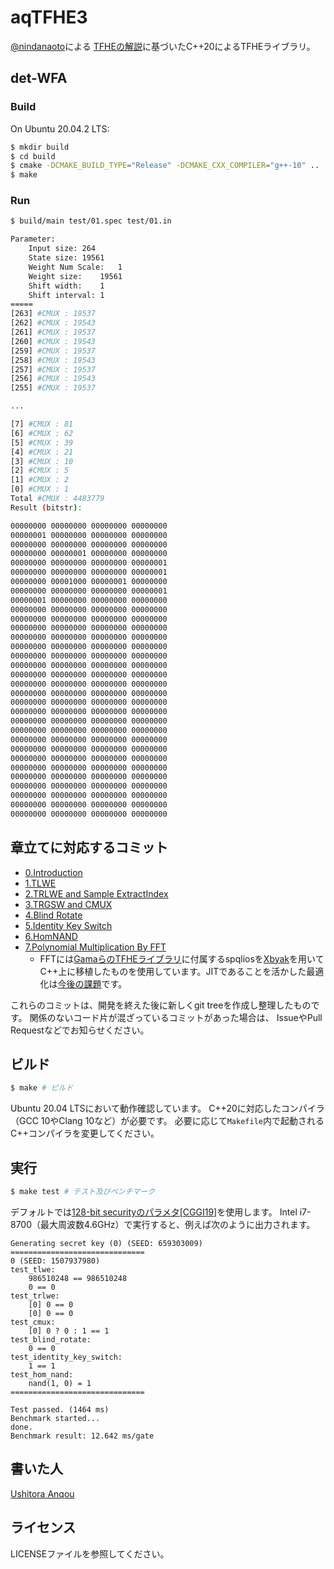 # aqTFHE3

[@nindanaoto](https://github.com/nindanaoto)による
[TFHEの解説](https://nindanaoto.github.io/)に基づいたC++20によるTFHEライブラリ。

## det-WFA

### Build

On Ubuntu 20.04.2 LTS:

```sh
$ mkdir build
$ cd build
$ cmake -DCMAKE_BUILD_TYPE="Release" -DCMAKE_CXX_COMPILER="g++-10" ..
$ make
```

### Run

```sh
$ build/main test/01.spec test/01.in

Parameter:
	Input size:	264
	State size:	19561
	Weight Num Scale:	1
	Weight size:	19561
	Shift width:	1
	Shift interval:	1
=====
[263] #CMUX : 19537
[262] #CMUX : 19543
[261] #CMUX : 19537
[260] #CMUX : 19543
[259] #CMUX : 19537
[258] #CMUX : 19543
[257] #CMUX : 19537
[256] #CMUX : 19543
[255] #CMUX : 19537

...

[7] #CMUX : 81
[6] #CMUX : 62
[5] #CMUX : 39
[4] #CMUX : 21
[3] #CMUX : 10
[2] #CMUX : 5
[1] #CMUX : 2
[0] #CMUX : 1
Total #CMUX : 4483779
Result (bitstr):

00000000 00000000 00000000 00000000
00000001 00000000 00000000 00000000
00000000 00000000 00000000 00000000
00000000 00000001 00000000 00000000
00000000 00000000 00000000 00000001
00000000 00000000 00000000 00000001
00000000 00001000 00000001 00000000
00000000 00000000 00000000 00000001
00000001 00000000 00000000 00000000
00000000 00000000 00000000 00000000
00000000 00000000 00000000 00000000
00000000 00000000 00000000 00000000
00000000 00000000 00000000 00000000
00000000 00000000 00000000 00000000
00000000 00000000 00000000 00000000
00000000 00000000 00000000 00000000
00000000 00000000 00000000 00000000
00000000 00000000 00000000 00000000
00000000 00000000 00000000 00000000
00000000 00000000 00000000 00000000
00000000 00000000 00000000 00000000
00000000 00000000 00000000 00000000
00000000 00000000 00000000 00000000
00000000 00000000 00000000 00000000
00000000 00000000 00000000 00000000
00000000 00000000 00000000 00000000
00000000 00000000 00000000 00000000
00000000 00000000 00000000 00000000
00000000 00000000 00000000 00000000
00000000 00000000 00000000 00000000
00000000 00000000 00000000 00000000
00000000 00000000 00000000 00000000
```

## 章立てに対応するコミット

- [0.Introduction](https://github.com/ushitora-anqou/aqtfhe3/commit/37c416431c277d83341bc00a6ef8c62a588c76b2)
- [1.TLWE](https://github.com/ushitora-anqou/aqtfhe3/commit/41b6267cf46b9b616cc2bd718cddf96c7e5fe705)
- [2.TRLWE and Sample ExtractIndex](https://github.com/ushitora-anqou/aqtfhe3/commit/26684dbd50594370a257f192965b3111d9c9eb4c)
- [3.TRGSW and CMUX](https://github.com/ushitora-anqou/aqtfhe3/commit/8fcc5d9e0ec5fecc15abc90da5775727b2cd3f27)
- [4.Blind Rotate](https://github.com/ushitora-anqou/aqtfhe3/commit/a640edd78664286713f21c218e30fc74873532d2)
- [5.Identity Key Switch](https://github.com/ushitora-anqou/aqtfhe3/commit/c3e499b85a6c06f6f1604d3fdad40d9d39d143e1)
- [6.HomNAND](https://github.com/ushitora-anqou/aqtfhe3/commit/dc7cc98ca0b4d2be36a9d4eab45a25a669f50b2f)
- [7.Polynomial Multiplication By FFT](https://github.com/ushitora-anqou/aqtfhe3/commit/dacc5a7b0a4b93e52370d3519c305ad38a968735)
    - FFTには[GamaらのTFHEライブラリ](https://tfhe.github.io/tfhe/)に付属するspqliosを[Xbyak](https://github.com/herumi/xbyak)を用いてC++上に移植したものを使用しています。JITであることを活かした最適化は[今後の課題](https://github.com/ushitora-anqou/aqtfhe3/pull/1)です。

これらのコミットは、開発を終えた後に新しくgit treeを作成し整理したものです。
関係のないコード片が混ざっているコミットがあった場合は、
IssueやPull Requestなどでお知らせください。

## ビルド

```sh
$ make # ビルド
```

Ubuntu 20.04 LTSにおいて動作確認しています。
C++20に対応したコンパイラ（GCC 10やClang 10など）が必要です。
必要に応じて`Makefile`内で起動されるC++コンパイラを変更してください。

## 実行

```sh
$ make test # テスト及びベンチマーク
```

デフォルトでは[128-bit securityのパラメタ[CGGI19]](https://tfhe.github.io/tfhe/security_and_params.html)を使用します。
Intel i7-8700（最大周波数4.6GHz）で実行すると、例えば次のように出力されます。

```
Generating secret key (0) (SEED: 659303009)
==============================
0 (SEED: 1507937980)
test_tlwe:
	986510248 == 986510248
	0 == 0
test_trlwe:
	[0] 0 == 0
	[0] 0 == 0
test_cmux:
	[0] 0 ? 0 : 1 == 1
test_blind_rotate:
	0 == 0
test_identity_key_switch:
	1 == 1
test_hom_nand:
	nand(1, 0) = 1
==============================

Test passed. (1464 ms)
Benchmark started...
done.
Benchmark result: 12.642 ms/gate
```

## 書いた人

[Ushitora Anqou](https://anqou.net/)

## ライセンス

LICENSEファイルを参照してください。
